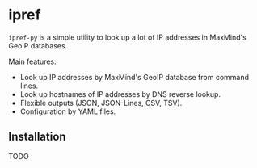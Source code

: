 # ipref

`ipref-py` is a simple utility to look up a lot of IP addresses in MaxMind's
GeoIP databases.

Main features:

- Look up IP addresses by MaxMind's GeoIP database from command lines.
- Look up hostnames of IP addresses by DNS reverse lookup.
- Flexible outputs (JSON, JSON-Lines, CSV, TSV).
- Configuration by YAML files.


## Installation

TODO


